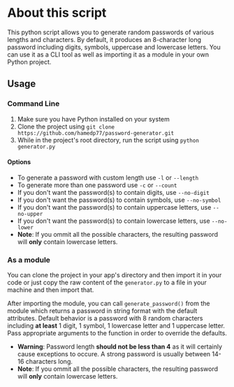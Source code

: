 # About this script
This python script allows you to generate random passwords of various lengths and characters. By default, it produces an 8-character long password including digits, symbols, uppercase and lowercase letters. You can use it as a CLI tool as well as importing it as a module in your own Python project.

## Usage
### Command Line
1. Make sure you have Python installed on your system
2. Clone the project using `git clone https://github.com/hamedp77/password-generator.git`
3. While in the project's root directory, run the script using `python generator.py`

#### Options
- To generate a password with custom length use `-l` or `--length`
- To generate more than one password use `-c` or `--count`
- If you don't want the password(s) to contain digits, use `--no-digit`
- If you don't want the password(s) to contain symbols, use `--no-symbol`
- If you don't want the password(s) to contain uppercase letters, use `--no-upper`
- If you don't want the password(s) to contain lowercase letters, use `--no-lower`
- **Note**: If you ommit all the possible characters, the resulting password will **only** contain lowercase letters.


### As a module
You can clone the project in your app's directory and then import it in your code or just copy the raw content of the `generator.py` to a file in your machine and then import that.

After importing the module, you can call `generate_password()` from the module which returns a password in string format with the default attributes. Default behavior is a password with 8 random characters including **at least** 1 digit, 1 symbol, 1 lowercase letter and 1 uppercase letter. Pass appropriate arguments to the function in order to override the defaults.

- **Warning**: Password length **should not be less than 4** as it will certainly cause exceptions to occure. A strong password is usually between 14-16 characters long.
- **Note**: If you ommit all the possible characters, the resulting password will **only** contain lowercase letters.
